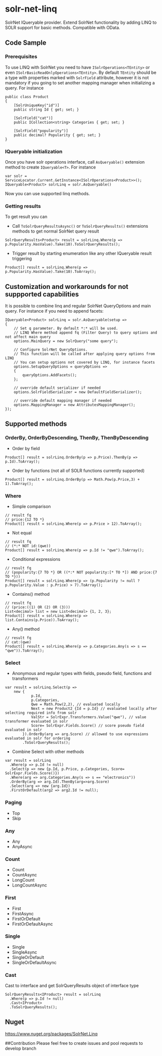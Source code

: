  # solr-net-linq
SolrNet IQueryable provider. Extend SolrNet functionality by adding LINQ to SOLR support for basic methods. Compatible with OData.

## Code Sample
### Prerequisites
To use LINQ with SolrNet you need to have `ISolrOperations<TEntity>` or even `ISolrBasicReadOnlyOperations<TEntity>`. By default `TEntity` should be a type with properties marked with `SolrField` attribute, however it is not mandatory if you going to set another mapping manager when initializing a query. For instance 
```
public class Product
{
    [SolrUniqueKey("id")]
    public string Id { get; set; }

    [SolrField("cat")]
    public ICollection<string> Categories { get; set; }

    [SolrField("popularity")]
    public decimal? Popularity { get; set; }
}
```
### IQueryable initialization
Once you have solr operations interface, call `AsQueryable()` extension method to create `IQueryable<T>`. For instance 
```
var solr = ServiceLocator.Current.GetInstance<ISolrOperations<Product>>();
IQueryable<Product> solrLinq = solr.AsQueryable()
```
Now you can use supported linq methods.
### Getting results
To get result you can
 -  Call `ToSolrQueryResultsAsync()` or `ToSolrQueryResults()` extensions methods to get normal SolrNet query result
 ```
 SolrQueryResults<Product> result = solrLinq.Where(p => p.Popularity.HasValue).Take(10).ToSolrQueryResults();
 ```
 - Trigger result by starting enumeration like any other IQueryable result triggering
 ```
 Product[] result = solrLinq.Where(p => p.Popularity.HasValue).Take(10).ToArray();
 ```
## Customization and workarounds for not suppported capabilities
It is possible to combine linq and regular SolrNet QueryOptions and main query. For instance if you need to append facets:
```
IQueryable<Product> solrLinq = solr.AsQueryable(setup =>
{
    // Set q parameter. By default *:* will be used.
    // LINQ Where method append fq (Filter Query) to query options and not affect main query
    options.MainQuery = new SolrQuery("some query");

    // Configure SolrNet QueryOptions.
    // This function will be called after applying query options from LINQ
    // You can setup options not covered by LINQ, for instance facets
    options.SetupQueryOptions = queryOptions =>
    {
        queryOptions.AddFacets();
    };

    // override default serializer if needed
    options.SolrFieldSerializer = new DefaultFieldSerializer();

    // override default mapping manager if needed
    options.MappingManager = new AttributesMappingManager();
});
```

## Supported methods

### OrderBy, OrderByDescending, ThenBy, ThenByDescending
  - Order by field
 ```
 Product[] result = solrLinq.OrderBy(p => p.Price).ThenBy(p => p.Id).ToArray();
 ```
  - Order by functions (not all of SOLR functions currently supported)
 ```
 Product[] result = solrLinq.OrderBy(p => Math.Pow(p.Price,3) + 1).ToArray();
 ```
### Where
  - Simple comparison
  ```
  // result fq  
  // price:{12 TO *}
  Product[] result = solrLinq.Where(p => p.Price > 12).ToArray();
  ```
  - Not equal
  ```
  // result fq  
  // (*:* NOT id:(qwe))
  Product[] result = solrLinq.Where(p => p.Id != "qwe").ToArray();
  ```
  - Conditional expressions
  ```
  // result fq  
  // (popularity:{7 TO *} OR ((*:* NOT popularity:[* TO *]) AND price:{7 TO *}))
  Product[] result = solrLinq.Where(p => (p.Popularity != null ? p.Popularity.Value : p.Price) > 7).ToArray();
  ```
  - Contains() method
  ```
  // result fq  
  // (price:((1) OR (2) OR (3)))
  List<decimal> list = new List<decimal> {1, 2, 3};
  Product[] result = solrLinq.Where(p => list.Contains(p.Price)).ToArray();
  ```
  - Any() method
  ```
  // result fq  
  // cat:(qwe)
  Product[] result = solrLinq.Where(p => p.Categories.Any(s => s == "qwe")).ToArray();
  ```
  ### Select
  - Anonymous and regular types with fields, pseudo field, functions and transformers
  ```
  var result = solrLinq.Select(p => 
      new {
              p.Id, 
	          p.Categories, 
	          Qwe = Math.Pow(2,2), // evaluated locally
              Next = new Product2 {Id = p.Id} // evaluated locally after selecting required info from solr
	          ValStr = SolrExpr.Transformers.Value("qwe"), // value transformer evaluated in solr
	          Score= SolrExpr.Fields.Score() // score pseudo field evaluated in solr
	      }).OrderBy(arg => arg.Score) // allowed to use expressions evaluated in solr for ordering
		  .ToSolrQueryResults();
  ```
  - Combine Select with other methods
  ```
  var result = solrLinq
	.Where(p => p.Id != null)
    .Select(p => new {p.Id, p.Price, p.Categories, Score= SolrExpr.Fields.Score()})
    .Where(arg => arg.Categories.Any(s => s == "electronics"))
    .OrderBy(arg => arg.Id).ThenBy(arg=>arg.Score) 
    .Select(arg => new {arg.Id})
    .FirstOrDefault(arg2 => arg2.Id != null);
  ```
  ### Paging
  - Top
  - Skip
  ### Any
  - Any
  - AnyAsync
  ### Count
  - Count
  - CountAsync
  - LongCount
  - LongCountAsync
  ### First
  - First
  - FirstAsync
  - FirstOrDefault 
  - FirstOrDefaultAsync
  ### Single
  - Single 
  - SingleAsync
  - SingleOrDefault
  - SingleOrDefaultAsync
  ### Cast
  Cast to interface and get SolrQueryResults object of interface type
  ```
  SolrQueryResults<IProduct> result = solrLinq
	.Where(p => p.Id != null)
    .Cast<IProduct>
    .ToSolrQueryResults();
  ```
## Nuget
https://www.nuget.org/packages/SolrNet.Linq

##Contribution
Please feel free to create issues and pool requests to develop branch